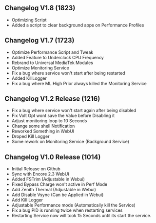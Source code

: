 ## Changelog V1.8 (1823)
- Optimizing Script
- Added a script to clear background apps on Performance Profiles


## Changelog V1.7 (1723)
- Optimize Performance Script and Tweak
- Added Feature to Underclock CPU Frequency
- Rebrand to Universal MediaTek Modules
- Optimize Monitoring Service
- Fix a bug where service won't start after being restarted
- Added KillLogger
- Fix a bug where ML High Prior always killed the Monitoring Service


## Changelog V1.2 Release (1216)
- Fix a bug where service won't start again after being disabled
- Fix Volt Opt wont save the Value before Disabling it
- Adjust monitoring loop to 10 Seconds
- Change some shell Notification
- Reworked Something in WebUI
- Droped Kill Logger
- Some rework on Monitoring Service (Background Service)


## Changelog V1.0 Release (1014)
- Initial Release on Github
- Sync with Encore 2.3 WebUi
- Added FSTrim (Adjustable in Webui)
- Fixed Bypass Charge won't active in Perf Mode
- Add Zenith Thermal (Adjustable in Webui)
- Add Disable Vsync (Can be Applied in Webui)
- Add Kill Logger
- Adjustable Performance mode (Automatically kill the Service)
- Fix a bug PID is running twice when restarting services
- Restarting Service now will took 15 Seconds until its start the service.
